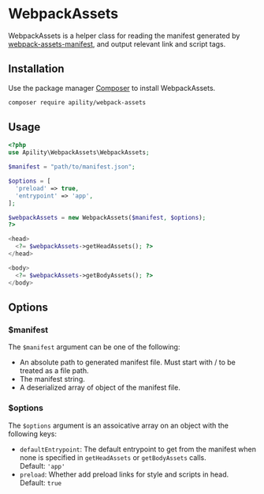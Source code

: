 # WebpackAssets

WebpackAssets is a helper class for reading the manifest generated by [webpack-assets-manifest](https://www.npmjs.com/package/webpack-assets-manifest), and output relevant link and script tags.

## Installation

Use the package manager [Composer](https://getcomposer.org/) to install WebpackAssets.

```bash
composer require apility/webpack-assets
```

## Usage
```php
<?php
use Apility\WebpackAssets\WebpackAssets;

$manifest = "path/to/manifest.json";

$options = [
  'preload' => true,
  'entrypoint' => 'app',
];

$webpackAssets = new WebpackAssets($manifest, $options);
?>

<head>
  <?= $webpackAssets->getHeadAssets(); ?>
</head>

<body>
  <?= $webpackAssets->getBodyAssets(); ?>
</body>
```

## Options 

### $manifest
The `$manifest` argument can be one of the following:
* An absolute path to generated manifest file. Must start with / to be treated as a file path.
* The manifest string.
* A deserialized array of object of the manifest file.

### $options
The `$options` argument is an assoicative array on an object with the following keys:
* `defaultEntrypoint`: The default entrypoint to get from the manifest when none is specified in `getHeadAssets` or `getBodyAssets` calls.  
  Default: `'app'`
* `preload`: Whether add preload links for style and scripts in head.  
  Default: `true`

